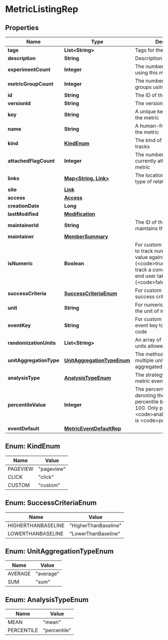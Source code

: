 

# MetricListingRep


## Properties

| Name | Type | Description | Notes |
|------------ | ------------- | ------------- | -------------|
|**tags** | **List&lt;String&gt;** | Tags for the metric |  |
|**description** | **String** | Description of the metric |  [optional] |
|**experimentCount** | **Integer** | The number of experiments using this metric |  [optional] |
|**metricGroupCount** | **Integer** | The number of metric groups using this metric |  [optional] |
|**id** | **String** | The ID of this metric |  |
|**versionId** | **String** | The version ID of the metric |  |
|**key** | **String** | A unique key to reference the metric |  |
|**name** | **String** | A human-friendly name for the metric |  |
|**kind** | [**KindEnum**](#KindEnum) | The kind of event the metric tracks |  |
|**attachedFlagCount** | **Integer** | The number of feature flags currently attached to this metric |  [optional] |
|**links** | [**Map&lt;String, Link&gt;**](Link.md) | The location and content type of related resources |  |
|**site** | [**Link**](Link.md) |  |  [optional] |
|**access** | [**Access**](Access.md) |  |  [optional] |
|**creationDate** | **Long** |  |  |
|**lastModified** | [**Modification**](Modification.md) |  |  [optional] |
|**maintainerId** | **String** | The ID of the member who maintains this metric |  [optional] |
|**maintainer** | [**MemberSummary**](MemberSummary.md) |  |  [optional] |
|**isNumeric** | **Boolean** | For custom metrics, whether to track numeric changes in value against a baseline (&lt;code&gt;true&lt;/code&gt;) or to track a conversion when an end user takes an action (&lt;code&gt;false&lt;/code&gt;). |  [optional] |
|**successCriteria** | [**SuccessCriteriaEnum**](#SuccessCriteriaEnum) | For custom metrics, the success criteria |  [optional] |
|**unit** | **String** | For numeric custom metrics, the unit of measure |  [optional] |
|**eventKey** | **String** | For custom metrics, the event key to use in your code |  [optional] |
|**randomizationUnits** | **List&lt;String&gt;** | An array of randomization units allowed for this metric |  [optional] |
|**unitAggregationType** | [**UnitAggregationTypeEnum**](#UnitAggregationTypeEnum) | The method in which multiple unit event values are aggregated |  [optional] |
|**analysisType** | [**AnalysisTypeEnum**](#AnalysisTypeEnum) | The strategy for analyzing metric events |  [optional] |
|**percentileValue** | **Integer** | The percentile, an integer denoting the target percentile between 0 and 100. Only present when &lt;code&gt;analysisType&lt;/code&gt; is &lt;code&gt;percentile&lt;/code&gt;. |  [optional] |
|**eventDefault** | [**MetricEventDefaultRep**](MetricEventDefaultRep.md) |  |  [optional] |



## Enum: KindEnum

| Name | Value |
|---- | -----|
| PAGEVIEW | &quot;pageview&quot; |
| CLICK | &quot;click&quot; |
| CUSTOM | &quot;custom&quot; |



## Enum: SuccessCriteriaEnum

| Name | Value |
|---- | -----|
| HIGHERTHANBASELINE | &quot;HigherThanBaseline&quot; |
| LOWERTHANBASELINE | &quot;LowerThanBaseline&quot; |



## Enum: UnitAggregationTypeEnum

| Name | Value |
|---- | -----|
| AVERAGE | &quot;average&quot; |
| SUM | &quot;sum&quot; |



## Enum: AnalysisTypeEnum

| Name | Value |
|---- | -----|
| MEAN | &quot;mean&quot; |
| PERCENTILE | &quot;percentile&quot; |



